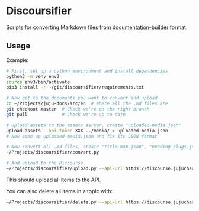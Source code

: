 # Discoursifier

Scripts for converting Markdown files from [documentation-builder](https://github.com/canonical-webteam/documentation-builder) format.

## Usage

Example:

``` bash
# First, set up a python environment and install dependencies
python3 -m venv env3
source env3/bin/activate
pip3 install -r ~/git/discoursifier/requirements.txt

# Now get to the documents you want to convert and upload
cd ~/Projects/juju-docs/src/en  # Where all the .md files are
git checkout master  # Check we're on the right branch
git pull             # Check we're up to date

# Upload assets to the assets server, create "uploaded-media.json"
upload-assets --api-token XXX ../media/ > uploaded-media.json
# Now open up uploaded-media.json and fix its JSON format

# Now convert all .md files, create "title-map.json", "heading-slugs.json"
~/Projects/discoursifier/convert.py

# And upload to the Discourse
~/Projects/discoursifier/upload.py --api-url https://discourse.jujucharms.com --api-key xxxxx
```

This should upload all items to the API.

You can also delete all items in a topic with:

``` bash
~/Projects/discoursifier/delete.py --api-url https://discourse.jujucharms.com --api-key xxxxx
```
